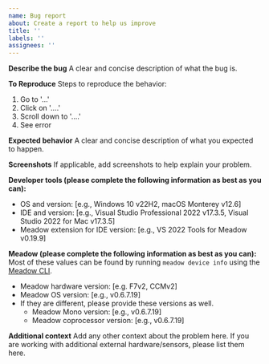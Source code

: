 ```yaml
---
name: Bug report
about: Create a report to help us improve
title: ''
labels: ''
assignees: ''
---
```


**Describe the bug**
A clear and concise description of what the bug is.

**To Reproduce**
Steps to reproduce the behavior:
1. Go to '...'
2. Click on '....'
3. Scroll down to '....'
4. See error

**Expected behavior**
A clear and concise description of what you expected to happen.

**Screenshots**
If applicable, add screenshots to help explain your problem.

**Developer tools (please complete the following information as best as you can):**
 - OS and version: [e.g., Windows 10 v22H2, macOS Monterey v12.6]
 - IDE and version: [e.g., Visual Studio Professional 2022 v17.3.5, Visual Studio 2022 for Mac v17.3.5]
 - Meadow extension for IDE version: [e.g., VS 2022 Tools for Meadow v0.19.9]

**Meadow (please complete the following information as best as you can):**
Most of these values can be found by running `meadow device info` using the [Meadow CLI](http://developer.wildernesslabs.co/Meadow/Meadow_Basics/Meadow_CLI/).
 - Meadow hardware version: [e.g. F7v2, CCMv2]
 - Meadow OS version: [e.g., v0.6.7.19]
 - If they are different, please provide these versions as well.
   - Meadow Mono version: [e.g., v0.6.7.19]
   - Meadow coprocessor version: [e.g., v0.6.7.19]

**Additional context**
Add any other context about the problem here. If you are working with additional external hardware/sensors, please list them here.
